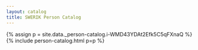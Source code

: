 ```yaml
---
layout: catalog
title: SWERIK Person Catalog
---
```

{% assign p = site.data._person-catalog.i-WMD43YDAt2Efk5C5qFXnaQ %}
{% include person-catalog.html p=p %}

